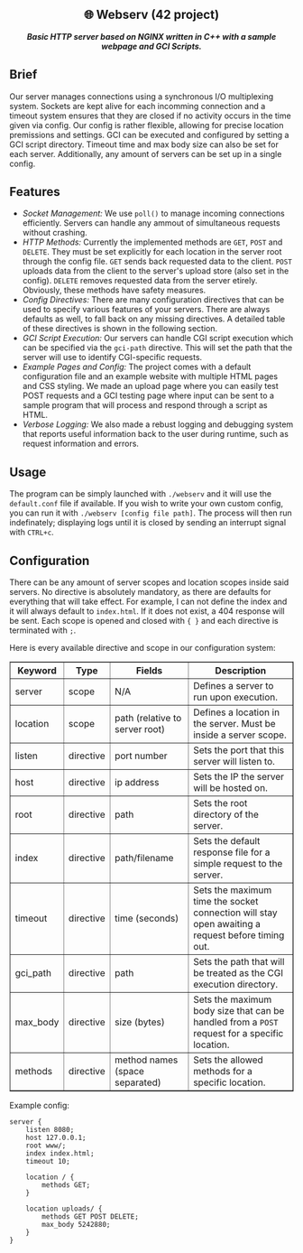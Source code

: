 <div align="center">
  <h2>
    🌐︎ Webserv (42 project)
  </h2>
  <p>
    <b><i>Basic HTTP server based on NGINX written in C++ with a sample webpage and GCI Scripts.</i></b>
  </p>
</div>

## Brief

Our server manages connections using a synchronous I/O multiplexing system. Sockets are kept alive for each incomming connection
and a timeout system ensures that they are closed if no activity occurs in the time given via config. Our config is rather flexible, allowing for precise location premissions and settings. GCI can be executed and configured by setting a GCI script directory. Timeout time and max body size can also be set for each server. Additionally, any amount of servers can be set up in a single config.

## Features

- _Socket Management:_
  We use `poll()` to manage incoming connections efficiently. Servers can handle any ammout of simultaneous requests without crashing.
- _HTTP Methods:_
  Currently the implemented methods are `GET`, `POST` and `DELETE`. They must be set explicitly for each location in the server root through the config file. `GET` sends back requested data to the client. `POST` uploads data from the client to the server's upload store (also set in the config). `DELETE` removes requested data from the server etirely. Obviously, these methods have safety measures.
- _Config Directives:_
  There are many configuration directives that can be used to specify various features of your servers. There are always defaults as well, to fall back on any missing directives. A detailed table of these directives is shown in the following section.
- _GCI Script Execution:_
  Our servers can handle CGI script execution which can be specified via the `gci-path` directive. This will set the path that the server will use to identify CGI-specific requests.
- _Example Pages and Config:_
  The project comes with a default configuration file and an example website with multiple HTML pages and CSS styling. We made an upload page where you can easily test POST requests and a GCI testing page where input can be sent to a sample program that will process and respond through a script as HTML.
- _Verbose Logging:_
  We also made a rebust logging and debugging system that reports useful information back to the user during runtime, such as request information and errors.

## Usage

The program can be simply launched with ```./webserv``` and it will use the `default.conf` file if available. If you wish to write your own custom config, you can run it with ```./webserv [config file path]```.
The process will then run indefinately; displaying logs until it is closed by sending an interrupt signal with `CTRL+c`.

## Configuration

There can be any amount of server scopes and location scopes inside said servers. No directive is absolutely mandatory, as there are defaults for everything that will take effect. For example, I can not define the index and it will always default to `index.html`. If it does not exist, a 404 response will be sent.
Each scope is opened and closed with `{ }` and each directive is terminated with `;`.

Here is every available directive and scope in our configuration system:
<table border="1" cellpadding="6" cellspacing="0">
  <thead>
    <tr>
      <th>Keyword</th>
      <th>Type</th>
      <th>Fields</th>
      <th>Description</th>
    </tr>
  </thead>
  <tbody>
    <tr>
      <td>server</td>
      <td>scope</td>
      <td>N/A</td>
      <td>Defines a server to run upon execution.</td>
    </tr>
    <tr>
      <td>location</td>
      <td>scope</td>
      <td>path (relative to server root)</td>
      <td>Defines a location in the server. Must be inside a server scope.</td>
    </tr>
    <tr>
      <td>listen</td>
      <td>directive</td>
      <td>port number</td>
      <td>Sets the port that this server will listen to.</td>
    </tr>
    <tr>
      <td>host</td>
      <td>directive</td>
      <td>ip address</td>
      <td>Sets the IP the server will be hosted on.</td>
    </tr>
    <tr>
      <td>root</td>
      <td>directive</td>
      <td>path</td>
      <td>Sets the root directory of the server.</td>
    </tr>
    <tr>
      <td>index</td>
      <td>directive</td>
      <td>path/filename</td>
      <td>Sets the default response file for a simple request to the server.</td>
    </tr>
    <tr>
      <td>timeout</td>
      <td>directive</td>
      <td>time (seconds)</td>
      <td>Sets the maximum time the socket connection will stay open awaiting a request before timing out.</td>
    </tr>
    <tr>
      <td>gci_path</td>
      <td>directive</td>
      <td>path</td>
      <td>Sets the path that will be treated as the CGI execution directory.</td>
    </tr>
    <tr>
      <td>max_body</td>
      <td>directive</td>
      <td>size (bytes)</td>
      <td>Sets the maximum body size that can be handled from a <code>POST</code> request for a specific location.</td>
    </tr>
    <tr>
      <td>methods</td>
      <td>directive</td>
      <td>method names (space separated)</td>
      <td>Sets the allowed methods for a specific location.</td>
    </tr>
  </tbody>
</table>

Example config:
```
server {
	listen 8080;
	host 127.0.0.1;
	root www/;
	index index.html;
	timeout 10;

	location / {
		methods GET;
	}

	location uploads/ {
		methods GET POST DELETE;
		max_body 5242880;
	}
}
```
